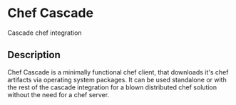 # Chef Cascade

Cascade chef integration

## Description

Chef Cascade is a minimally functional chef client, that downloads it's chef artifacts via operating system packages. It can be used standalone or with the rest of the cascade integration for a blown distributed chef solution without the need for a chef server.

